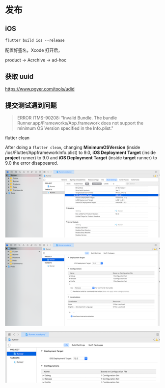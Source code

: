# 发布

## iOS

```
flutter build ios --release
```



配置好签名，Xcode 打开后，

product  -> Acrchive -> ad-hoc



## 获取 uuid

https://www.pgyer.com/tools/udid



## 提交测试遇到问题

> ERROR ITMS-90208: "Invalid Bundle. The bundle Runner.app/Frameworks/App.framework does not support the minimum OS Version specified in the Info.plist."

flutter clean

After doing a `flutter clean`, changing **MinimumOSVersion** (inside /ios/Flutter/AppframeworkInfo.plist) to 9.0, **iOS Deployment Target** (inside **project** runner) to 9.0 and **iOS Deployment Target** (inside **target** runner) to 9.0 the error disappeared.



![修改一](./img/target-1.png)

![修改二](./img/target-2.png)

![修改三](./img/target-3.png)
